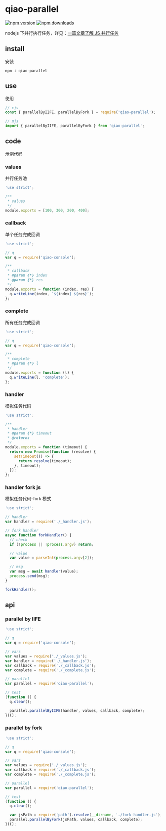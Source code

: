 # qiao-parallel

[![npm version](https://img.shields.io/npm/v/qiao-parallel.svg?style=flat-square)](https://www.npmjs.org/package/qiao-parallel)
[![npm downloads](https://img.shields.io/npm/dm/qiao-parallel.svg?style=flat-square)](https://npm-stat.com/charts.html?package=qiao-parallel)

nodejs 下并行执行任务，详见：[一篇文章了解 JS 并行任务](https://blog.insistime.com/parallel)

## install

安装

```shell
npm i qiao-parallel
```

## use

使用

```javascript
// cjs
const { parallelByIIFE, parallelByFork } = require('qiao-parallel');

// mjs
import { parallelByIIFE, parallelByFork } from 'qiao-parallel';
```

## code

示例代码

### values

并行任务池

```javascript
'use strict';

/**
 * values
 */
module.exports = [100, 300, 200, 400];
```

### callback

单个任务完成回调

```javascript
'use strict';

// q
var q = require('qiao-console');

/**
 * callback
 * @param {*} index
 * @param {*} res
 */
module.exports = function (index, res) {
  q.writeLine(index, `${index} ${res}`);
};
```

### complete

所有任务完成回调

```javascript
'use strict';

// q
var q = require('qiao-console');

/**
 * complete
 * @param {*} l
 */
module.exports = function (l) {
  q.writeLine(l, 'complete');
};
```

### handler

模拟任务代码

```javascript
'use strict';

/**
 * handler
 * @param {*} timeout
 * @returns
 */
module.exports = function (timeout) {
  return new Promise(function (resolve) {
    setTimeout(() => {
      return resolve(timeout);
    }, timeout);
  });
};
```

### handler fork js

模拟任务代码-fork 模式

```javascript
'use strict';

// handler
var handler = require('./_handler.js');

// fork handler
async function forkHandler() {
  // check
  if (!process || !process.argv) return;

  // value
  var value = parseInt(process.argv[2]);

  // msg
  var msg = await handler(value);
  process.send(msg);
}

forkHandler();
```

## api

### parallel by IIFE

```javascript
'use strict';

// q
var q = require('qiao-console');

// vars
var values = require('./_values.js');
var handler = require('./_handler.js');
var callback = require('./_callback.js');
var complete = require('./_complete.js');

// parallel
var parallel = require('qiao-parallel');

// test
(function () {
  q.clear();

  parallel.parallelByIIFE(handler, values, callback, complete);
})();
```

### parallel by fork

```javascript
'use strict';

// q
var q = require('qiao-console');

// vars
var values = require('./_values.js');
var callback = require('./_callback.js');
var complete = require('./_complete.js');

// parallel
var parallel = require('qiao-parallel');

// test
(function () {
  q.clear();

  var jsPath = require('path').resolve(__dirname, './fork-handler.js');
  parallel.parallelByFork(jsPath, values, callback, complete);
})();
```
